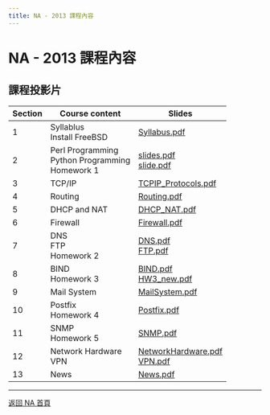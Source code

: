 ```yaml
---
title: NA - 2013 課程內容
---
```


# NA - 2013 課程內容

## 課程投影片

| Section | Course content | Slides |
| ------- | -------------- | ------ |
| 1 | Syllablus<br>Install FreeBSD | [Syllabus.pdf](/assets/na/2013/Syllabus.pdf) |
| 2 | Perl Programming<br>Python Programming<br>Homework 1 | [slides.pdf](/assets/na/2013/slides.pdf)<br>[slide.pdf](/assets/na/2013/slide.pdf) |
| 3 | TCP/IP | [TCPIP_Protocols.pdf](/assets/na/2013/TCPIP_Protocols.pdf) |
| 4 | Routing | [Routing.pdf](/assets/na/2013/Routing.pdf) |
| 5 | DHCP and NAT | [DHCP_NAT.pdf](/assets/na/2013/DHCP_NAT.pdf) |
| 6 | Firewall | [Firewall.pdf](/assets/na/2013/Firewall.pdf) |
| 7 | DNS<br>FTP<br>Homework 2 | [DNS.pdf](/assets/na/2013/DNS.pdf)<br>[FTP.pdf](/assets/na/2013/FTP.pdf) |
| 8 | BIND<br>Homework 3 | [BIND.pdf](/assets/na/2013/BIND.pdf)<br>[HW3_new.pdf](/assets/na/2013/HW3_new.pdf) |
| 9 | Mail System | [MailSystem.pdf](/assets/na/2013/MailSystem.pdf) |
| 10 | Postfix<br>Homework 4 | [Postfix.pdf](/assets/na/2013/Postfix.pdf) |
| 11 | SNMP<br>Homework 5 | [SNMP.pdf](/assets/na/2013/SNMP.pdf) |
| 12 | Network Hardware<br>VPN | [NetworkHardware.pdf](/assets/na/2013/NetworkHardware.pdf)<br>[VPN.pdf](/assets/na/2013/VPN.pdf) |
| 13 | News | [News.pdf](/assets/na/2013/News.pdf) |

---

[返回 NA 首頁](/na/)
